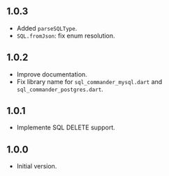 ## 1.0.3

- Added `parseSQLType`.
- `SQL.fromJson`: fix enum resolution.

## 1.0.2

- Improve documentation.
- Fix library name for `sql_commander_mysql.dart` and `sql_commander_postgres.dart`.

## 1.0.1

- Implemente SQL DELETE support.

## 1.0.0

- Initial version.
